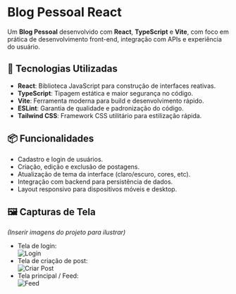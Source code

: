 # Blog Pessoal React

Um **Blog Pessoal** desenvolvido com **React**, **TypeScript** e **Vite**, com foco em prática de desenvolvimento front-end, integração com APIs e experiência do usuário.

## 🚀 Tecnologias Utilizadas

- **React**: Biblioteca JavaScript para construção de interfaces reativas.  
- **TypeScript**: Tipagem estática e maior segurança no código.  
- **Vite**: Ferramenta moderna para build e desenvolvimento rápido.  
- **ESLint**: Garantia de qualidade e padronização do código.  
- **Tailwind CSS**: Framework CSS utilitário para estilização rápida.  

## 📦 Funcionalidades

- Cadastro e login de usuários.  
- Criação, edição e exclusão de postagens.  
- Atualização de tema da interface (claro/escuro, cores, etc).  
- Integração com backend para persistência de dados.  
- Layout responsivo para dispositivos móveis e desktop.  

## 🖼️ Capturas de Tela

*(Inserir imagens do projeto para ilustrar)*  

- Tela de login:  
  ![Login](link-da-imagem-login)  
- Tela de criação de post:  
  ![Criar Post](link-da-imagem-criar-post)  
- Tela principal / Feed:  
  ![Feed](link-da-imagem-feed)  

